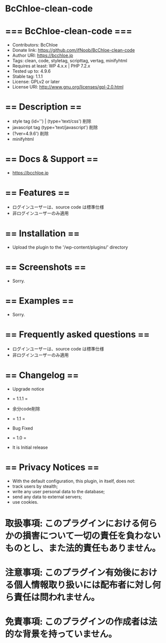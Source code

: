 # BcChloe-clean-code
# === BcChloe-clean-code ===
* Contributors: BcChloe
* Donate link: https://github.com/ifNoob/BcChloe-clean-code
* Author URI: https://bcchloe.jp
* Tags: clean, code, styletag, scripttag, vertag, minifyhtml
* Requires at least: WP 4.x.x | PHP 7.2.x
* Tested up to: 4.9.6
* Stable tag: 1.1.1
* License: GPLv2 or later
* License URI: http://www.gnu.org/licenses/gpl-2.0.html

# == Description ==
* style tag (id='') | (type='text/css') 削除
* javascript tag (type='text/javascript') 削除
* (?ver=4.9.6') 削除
* minifyhtml

# == Docs & Support ==
* https://bcchloe.jp

# == Features ==
* ログインユーザーは、source code は標準仕様
* 非ログインユーザーのみ適用

# == Installation ==
* Upload the plugin to the '/wp-content/plugins/' directory

# == Screenshots ==
* Sorry.

# == Examples ==
* Sorry.

# == Frequently asked questions ==
* ログインユーザーは、source code は標準仕様
* 非ログインユーザーのみ適用

# == Changelog ==
* Upgrade notice
* = 1.1.1 =
* 余分code削除

* = 1.1 =
* Bug Fixed

* = 1.0 =
* It is Initial release

# == Privacy Notices ==
* With the default configuration, this plugin, in itself, does not:
* track users by stealth;
* write any user personal data to the database;
* send any data to external servers;
* use cookies.

# 取扱事項: このプラグインにおける何らかの損害について一切の責任を負わないものとし、また法的責任もありません。
# 注意事項: このプラグイン有効後における個人情報取り扱いには配布者に対し何ら責任は問われません。
# 免責事項: このプラグインの作成者は法的な背景を持っていません。
